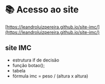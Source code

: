 # 📚 Acesso ao site
[https://leandroluizpereira.github.io/site-imc/](https://leandroluizpereira.github.io/site-imc/)

 
 ## site IMC
 * estrutura if de decisão
 * função botao(); 
 * tabela 
 * fórmula imc = peso / (altura x altura)
